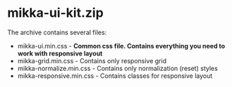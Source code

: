 # mikka-ui-kit.zip

The archive contains several files:
+ mikka-ui.min.css - __Common css file. Contains everything you need to work with responsive layout__
+ mikka-grid.min.css - Contains only responsive grid
+ mikka-normalize.min.css - Contains only normalization (reset) styles
+ mikka-responsive.min.css - Contains classes for responsive layout